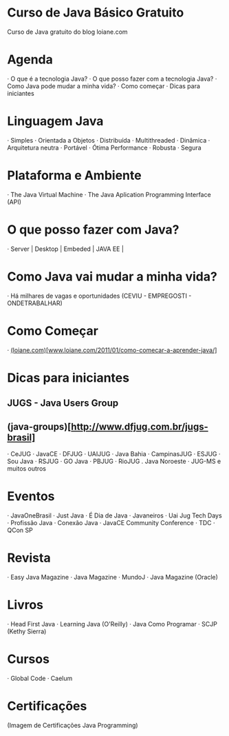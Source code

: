 # Curso de Java Básico Gratuito
Curso de Java gratuito do blog loiane.com

# Agenda
  · O que é a tecnologia Java?
  · O que posso fazer com a tecnologia Java?
  · Como Java pode mudar a minha vida?
  · Como começar 
  · Dicas para iniciantes

# Linguagem Java
  · Simples
  · Orientada a Objetos
  · Distribuída
  · Multithreaded
  · Dinâmica
  · Arquitetura neutra
  · Portável
  · Ótima Performance
  · Robusta
  · Segura

# Plataforma e Ambiente
  · The Java Virtual Machine
  · The Java Aplication Programming Interface (API)

# O que posso fazer com Java?
  · Server  |   Desktop   |   Embeded   | 
    JAVA EE |

# Como Java vai mudar a minha vida?
  · Há milhares de vagas e oportunidades (CEVIU - EMPREGOSTI - ONDETRABALHAR)

# Como Começar
  · [(loiane.com)](Loiane.com)[www.loiane.com/2011/01/como-comecar-a-aprender-java/]

# Dicas para iniciantes
## JUGS - Java Users Group 

## (java-groups)[http://www.dfjug.com.br/jugs-brasil]

  · CeJUG
  · JavaCE
  · DFJUG
  · UAIJUG
  · Java Bahia
  · CampinasJUG
  · ESJUG
  · Sou Java
  · RSJUG
  · GO Java
  · PBJUG
  · RioJUG
  . Java Noroeste
  · JUG-MS
  e muitos outros

# Eventos
  · JavaOneBrasil
  · Just Java
  · É Dia de Java
  · Javaneiros
  · Uai Jug Tech Days
  · Profissão Java
  · Conexão Java
  · JavaCE Community Conference
  · TDC
  · QCon SP

# Revista
  · Easy Java Magazine
  · Java Magazine
  · MundoJ
  · Java Magazine (Oracle)

# Livros 
  · Head First Java
  · Learning Java (O'Reilly)
  · Java Como Programar
  · SCJP (Kethy Sierra)

# Cursos
  · Global Code
  · Caelum

# Certificações
 (Imagem de Certificações Java Programming) 
